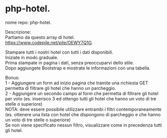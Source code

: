 
# php-hotel.

nome repo: php-hotel.

Descrizione:  
Partiamo da questo array di hotel. https://www.codepile.net/pile/OEWY7Q1G.

Stampare tutti i nostri hotel con tutti i dati disponibili.  
Iniziate in modo graduale.  
Prima stampate in pagina i dati, senza preoccuparvi dello stile.  
Dopo aggiungete Bootstrap e mostrate le informazioni con una tabella.  

Bonus:  
1 - Aggiungere un form ad inizio pagina che tramite una richiesta GET permetta di filtrare gli hotel che hanno un parcheggio.  
2 - Aggiungere un secondo campo al form che permetta di filtrare gli hotel per voto (es. inserisco 3 ed ottengo tutti gli hotel che hanno un voto di tre stelle o superiore)  
NOTA: deve essere possibile utilizzare entrambi i filtri contemporaneamente (es. ottenere una lista con hotel che dispongono di parcheggio e che hanno un voto di tre stelle o superiore)  
Se non viene specificato nessun filtro, visualizzare come in precedenza tutti gli hotel.
